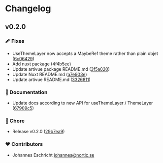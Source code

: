 # Changelog


## v0.2.0


### 🩹 Fixes

- UseThemeLayer now accepts a MaybeRef theme rather than plain objet ([6c06429](https://github.com/Eschricht/unocss-preset-hsl/commit/6c06429))
- Add nuxt package ([4f4b5ee](https://github.com/Eschricht/unocss-preset-hsl/commit/4f4b5ee))
- Update artivue package README.md ([3f5a020](https://github.com/Eschricht/unocss-preset-hsl/commit/3f5a020))
- Update Nuxt README.md ([a7e903e](https://github.com/Eschricht/unocss-preset-hsl/commit/a7e903e))
- Update artivue README.md ([3326811](https://github.com/Eschricht/unocss-preset-hsl/commit/3326811))

### 📖 Documentation

- Update docs according to new API for useThemeLayer / ThemeLayer ([67909c5](https://github.com/Eschricht/unocss-preset-hsl/commit/67909c5))

### 🏡 Chore

- Release v0.2.0 ([29b7ea9](https://github.com/Eschricht/unocss-preset-hsl/commit/29b7ea9))

### ❤️ Contributors

- Johannes Eschricht <johannes@nortic.se>

